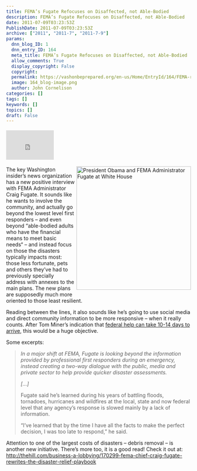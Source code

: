 ```yaml
---
title: FEMA’s Fugate Refocuses on Disaffected, not Able-Bodied
description: FEMA’s Fugate Refocuses on Disaffected, not Able-Bodied
date: 2011-07-09T03:23:53Z
PublishDate: 2011-07-09T03:23:53Z
archive: ["2011", "2011-7", "2011-7-9"]
params:
  dnn_blog_ID: 1
  dnn_entry_ID: 164
  meta_title: FEMA’s Fugate Refocuses on Disaffected, not Able-Bodied
  allow_comments: True
  display_copyright: False
  copyright:
  permalink: https://vashonbeprepared.org/en-us/Home/EntryId/164/FEMA-rsquo-s-Fugate-Refocuses-on-Disaffected-not-Able-Bodied
  image: 164_blog-image.png
  author: John Cornelison
categories: []
tags: []
keywords: []
topics: []
draft: False
---
```


<div class="wlWriterHeaderFooter" style="float:none; margin:0px; padding:4px 0px 4px 0px;"><iframe src="http://www.facebook.com/widgets/like.php?href=http://vashoneoc.org/Blogs/VashonPreparedness/tabid/164/EntryId/164/FEMA-rsquo-s-Fugate-Refocuses-on-Disaffected-not-Able-Bodied.aspx" scrolling="no" frameborder="0" style="border:none; width:130px; height:80px"></iframe></div><p><a href="./images/164/Windows-Live-Writer-92d9d61165a1_FD03-FEMA_-_44034_-_President_Obama_and_FEMA_Administrator_Fugate_at_White_House_2.jpg"><img style="background-image: none; border-bottom: 0px; border-left: 0px; margin: 0px 0px 5px 5px; padding-left: 0px; padding-right: 0px; display: inline; float: right; border-top: 0px; border-right: 0px; padding-top: 0px" title="President Obama and FEMA Administrator Fugate at White House" border="0" alt="President Obama and FEMA Administrator Fugate at White House" align="right" src="./images/164/Windows-Live-Writer-92d9d61165a1_FD03-FEMA_-_44034_-_President_Obama_and_FEMA_Administrator_Fugate_at_White_House_thumb.jpg" width="312" height="336" /></a>The key Washington insider’s news organization has a new positive interview with FEMA Administrator Craig Fugate. It sounds like he wants to involve the community, and actually go beyond the lowest level first responders – and even beyond “able-bodied adults who have the financial means to meet basic needs“ – and instead focus on those the disasters typically impacts most: those less fortunate, pets and others they’ve had to previously specially address with annexes to the main plans. The new plans are supposedly much more oriented to those least resilient.</p>  <p>Reading between the lines, it also sounds like he’s going to use social media and direct community information to be more responsive – when it really counts. After Tom Miner’s indication that <a href="/Blogs/JohnsVashonDisasterPreparednessBlog/tabid/164/EntryId/96/Tom-Miner-presents-blunt-message-to-sell-out-crowd-for-VashonBePrepared-2011-Annual-Meeting.aspx" target="_blank">federal help can take 10-14 days to arrive</a>, this would be a huge objective.</p>  <p>Some excerpts:</p>  <blockquote>   <p><em>In a major shift at FEMA, Fugate is looking beyond the information provided by professional first responders during an emergency, instead creating a two-way dialogue with the public, media and private sector to help provide quicker disaster assessments. </em></p>    <p><em>[…]</em></p>    <p>Fugate said he’s learned during his years of battling floods, tornadoes, hurricanes and wildfires at the local, state and now federal level that any agency’s response is slowed mainly by a lack of information. </p>    <p>“I’ve learned that by the time I have all the facts to make the perfect decision, I was too late to respond,” he said.</p> </blockquote>  <p>Attention to one of the largest costs of disasters – debris removal – is another new initiative. There’s more too, it is a good read! Check it out at: <a title="http://thehill.com/business-a-lobbying/170299-fema-chief-craig-fugate-rewrites-the-disaster-relief-playbook" href="http://thehill.com/business-a-lobbying/170299-fema-chief-craig-fugate-rewrites-the-disaster-relief-playbook">http://thehill.com/business-a-lobbying/170299-fema-chief-craig-fugate-rewrites-the-disaster-relief-playbook</a></p>
